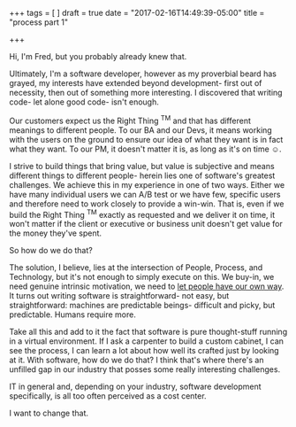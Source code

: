 +++
tags = [
]
draft = true
date = "2017-02-16T14:49:39-05:00"
title = "process part 1"

+++

Hi, I'm Fred, but you probably already knew that.

Ultimately, I'm a software developer, however as my proverbial beard has grayed, my interests have extended beyond development- first out of necessity, then out of something more interesting.  I discovered that writing code- let alone good code- isn't enough.

Our customers expect us the Right Thing <sup>TM</sup> and that has different meanings to different people.  To our BA and our Devs, it means working with the users on the ground to ensure our idea of what they want is in fact what they want.  To our PM, it doesn't matter it is, as long as it's on time &#9786;.

I strive to build things that bring value, but value is subjective and means different things to different people- herein lies one of software's greatest challenges.  We achieve this in my experience in one of two ways.  Either we have many individual users we can A/B test or we have few, specific users and therefore need to work closely to provide a win-win.  That is, even if we build the Right Thing <sup>TM</sup> exactly as requested and we deliver it on time, it won't matter if the client or executive or business unit doesn't get value for the money they've spent.

So how do we do that?

The solution, I believe, lies at the intersection of People, Process, and Technology, but it's not enough to simply execute on this.  We buy-in, we need genuine intrinsic motivation, we need to [let people have our own way](http://www.goodreads.com/quotes/53035-diplomacy-is-the-art-of-letting-someone-else-have-your).  It turns out writing software is straightforward- not easy, but straightforward: machines are predictable beings- difficult and picky, but predictable.  Humans require more.

Take all this and add to it the fact that software is pure thought-stuff running in a virtual environment.  If I ask a carpenter to build a custom cabinet, I can see the process, I can learn a lot about how well its crafted just by looking at it.  With software, how do we do that?  I think that's where there's an unfilled gap in our industry that posses some really interesting challenges.

IT in general and, depending on your industry, software development specifically, is all too often perceived as a cost center.

I want to change that.
